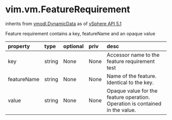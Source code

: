 vim.vm.FeatureRequirement
=========================
inherits from [vmodl.DynamicData](docs/vmodl.DynamicData.md)
as of [vSphere API 5.1](vim.version.md#vim.version.version8)


Feature requirement contains a key, featureName and an opaque value

| property | type | optional | priv | desc |
|:---------|:-----|:---------|:-----|:-----|
| key | string | None | None | Accessor name to the feature requirement test |
| featureName | string | None | None | Name of the feature. Identical to the key. |
| value | string | None | None | Opaque value for the feature operation. Operation is contained  in the value. |


